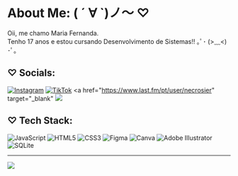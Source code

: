 # About Me: ( ´ ∀ `)ノ～ ♡
Oii, me chamo Maria Fernanda. <br>Tenho 17 anos e estou cursando Desenvolvimento de Sistemas!! ｡ﾟ･ (>﹏<) ･ﾟ｡<br>


## ♡ Socials: 
[![Instagram](https://img.shields.io/badge/Instagram-%23E4405F.svg?logo=Instagram&logoColor=white)](https://instagram.com/bloodiecorpse) [![TikTok](https://img.shields.io/badge/TikTok-%23000000.svg?logo=TikTok&logoColor=white)](https://tiktok.com/@psicocirurgia)
 <a href="https://www.last.fm/pt/user/necrosier" target="_blank"</a> <img src= "https://img.shields.io/badge/Last.fm-D51007.svg?style=for-the-badge&logo=lastdotfm&logoColor=white">

## ♡ Tech Stack:
![JavaScript](https://img.shields.io/badge/javascript-%23323330.svg?style=flat&logo=javascript&logoColor=%23F7DF1E) ![HTML5](https://img.shields.io/badge/html5-%23E34F26.svg?style=flat&logo=html5&logoColor=white) ![CSS3](https://img.shields.io/badge/css3-%231572B6.svg?style=flat&logo=css3&logoColor=white) 	![Figma](https://img.shields.io/badge/figma-%23F24E1E.svg?style=flat&logo=figma&logoColor=white) ![Canva](https://img.shields.io/badge/Canva-%2300C4CC.svg?style=flat&logo=Canva&logoColor=white) ![Adobe Illustrator](https://img.shields.io/badge/adobeillustrator-%23FF9A00.svg?style=flat&logo=adobeillustrator&logoColor=white) ![SQLite](https://img.shields.io/badge/sqlite-%2307405e.svg?style=flat&logo=sqlite&logoColor=white)

---
[![](https://visitcount.itsvg.in/api?id=feiqinyian&icon=7&color=5)](https://visitcount.itsvg.in)

<!-- Proudly created with GPRM ( https://gprm.itsvg.in ) -->

